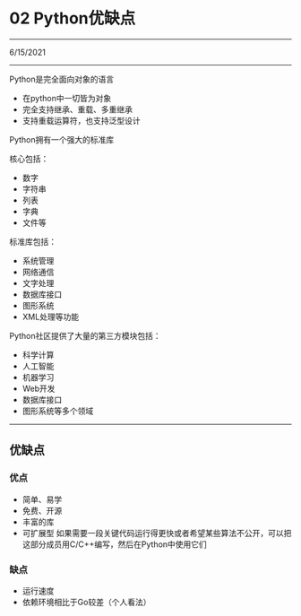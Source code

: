 # 02 Python优缺点

***

6/15/2021

***

Python是完全面向对象的语言

* 在python中一切皆为对象
* 完全支持继承、重载、多重继承
* 支持重载运算符，也支持泛型设计

Python拥有一个强大的标准库

核心包括：

* 数字
* 字符串
* 列表
* 字典
* 文件等

标准库包括：

* 系统管理
* 网络通信
* 文字处理
* 数据库接口
* 图形系统
* XML处理等功能

Python社区提供了大量的第三方模块包括：

* 科学计算
* 人工智能
* 机器学习
* Web开发
* 数据库接口
* 图形系统等多个领域

***

## 优缺点

### 优点

* 简单、易学
* 免费、开源
* 丰富的库
* 可扩展型 如果需要一段关键代码运行得更快或者希望某些算法不公开，可以把这部分成员用C/C++编写，然后在Python中使用它们

### 缺点

* 运行速度
* 依赖环境相比于Go较差（个人看法）
